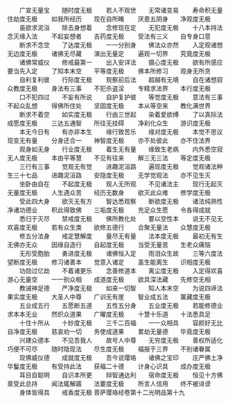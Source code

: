 <!-- { "loadSidebar": true } -->
　　广宣无量宝　　随时度无极
　　若人不观世　　无常诸变易
　　寿命积无量　　住劫度无极
　　如我所经历　　现在自所睹
　　厌患五阴身　　净观度无极
　　虽欲求泥洹　　除去身想着
　　念修现在定　　无犯度无极
　　十八本持法　　念灭缘入法
　　不起妄想者　　吉药度无极
　　受法有三义　　自专身口意
　　断求不念空　　了达度无极
　　一一分别身　　佛法众亦然
　　入定观诸想　　无边度无极
　　诸佛无尽藏　　演出无量定
　　遍观一切界　　究竟度无极
　　诸佛常威仪　　修戒最第一
　　出入安详法　　摄心度无极
　　欲有所感应　　要当先入定
　　了知本末空　　平等度无极
　　佛本所修习　　观身无所贪
　　自利复利彼　　行际度无极
　　观察前后法　　超越有无境
　　自在诸想寂　　众教度无极
　　身法有三事　　不犯杀盗淫
　　专精求法界　　本行度无极
　　口不犯四过　　不妄有所说
　　自护复护彼　　等觉度无极
　　意法有三事　　不起众乱想
　　得佛所住处　　坚固度无极
　　本从等空来　　教化满世界
　　断求不着空　　如实度无极
　　行由三世起　　染着爱欲缚
　　了以真际法　　成愿度无极
　　三达五通智　　所往无挂碍
　　净刹化众生　　游识度无极
　　本无今日有　　有亦非本生
　　缘行致苦乐　　缘对度无极
　　本觉不思议　　现变无有量
　　分身还合一　　神智度无极
　　亦不处彼此　　亦不住法界
　　观身如无身　　行业度无极
　　着生无有量　　缘致生老病
　　内外悉空寂　　无人度无极
　　本由平等慧　　不见有往来
　　解三无三法　　等定度无极
　　三行有三事　　觉观无有觉
　　进趣泥洹路　　遍现度无极
　　觉观诸法种　　生三十七品
　　进趣泥洹路　　安隐度无极
　　无学觉观法　　亦不见生灭
　　坐卧由自在　　不起度无极
　　观人无所观　　不见诸法主
　　现行无起灭　　无量度无极
　　人生遇众苦　　经历无数身
　　欲灭此众难　　修学度无极
　　受此四大身　　欲灭无有方
　　智达悉观察　　断欲度无极
　　诸法纯熟性　　净诸功德业
　　积此得致佛　　三垢度无极
　　充足众生愿　　令各得成就
　　悉归于灭尽　　禁戒度无极
　　佛所教化处　　要以空性本
　　说无不见无　　欢喜度无极
　　若有众生类　　欲修五德行
　　合聚无量法　　众慧度无极
　　修五分法身　　戒定慧解度
　　量尽无有量　　法本度无极
　　最初无有生　　无佛亦无众
　　因缘自造行　　自起度无极
　　当受无量苦　　生老众痛恼
　　无形受胞胎　　勇进度无极
　　诸佛恒入定　　雨泪众生故
　　三等六度法　　望断度无极
　　修习诸善本　　觉意入诸定
　　虽生能离生　　识相度无极
　　功勋过亿劫　　不着诸更乐
　　念善修道本　　离尘度无极
　　入定得欢喜　　游心无量空
　　一一别众相　　成道度无极
　　欲具深法藏　　先修空无相
　　教诫神足德　　严净度无极
　　如来一切智　　知人本末空
　　为说四谛法　　果实度无极
　　大圣人中尊　　广训无有崖
　　智业成五法　　箧藏度无极
　　五业成五行　　五愿断五道
　　五性五分身　　五业度无极
　　若能修德业　　求本本无业
　　然炽众道果　　广曜度无极
　　十慧十乐道　　十法悉具足
　　十住十所从　　十妙度无极
　　三千二百福　　一一众相具
　　容颜好无比　　自净度无极
　　慈哀劝一切　　务使成道果
　　累劫无量德　　毕竟度无极
　　兴建众德本　　不见吾我人
　　故号人中尊　　无穷度无极
　　善权所适化　　巧便不可尽
　　随时隐现法　　尽生度无极
　　福报于三界　　不别诸眷属
　　现佛威仪德　　成就度无极
　　吾今说璎珞　　诸佛之宝印
　　庄严佛土净　　华鬘度无极
　　有受持此法　　获福二十德
　　计身心识具　　成办度无极
　　耳目自聪明　　自识本所更
　　辩智通达利　　宿命度无极
　　恒见十方佛　　禀受此总持
　　闻法辄解寤　　法要度无极
　　所言人信用　　终不被诽谤
　　身体皆得具　　戒香度无极
菩萨璎珞经卷第十二光明品第十九
